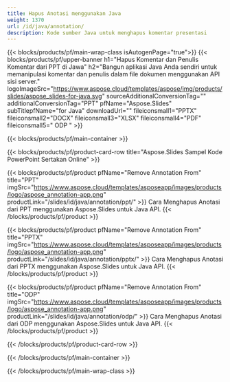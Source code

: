 ```yaml
---
title: Hapus Anotasi menggunakan Java
weight: 1370
url: /id/java/annotation/
description: Kode sumber Java untuk menghapus komentar presentasi
---
```


{{< blocks/products/pf/main-wrap-class isAutogenPage="true">}}
{{< blocks/products/pf/upper-banner h1="Hapus Komentar dan Penulis Komentar dari PPT di Jawa" h2="Bangun aplikasi Java Anda sendiri untuk memanipulasi komentar dan penulis dalam file dokumen menggunakan API sisi server." logoImageSrc="https://www.aspose.cloud/templates/aspose/img/products/slides/aspose_slides-for-java.svg" sourceAdditionalConversionTag="" additionalConversionTag="PPT" pfName="Aspose.Slides" subTitlepfName="for Java" downloadUrl="" fileiconsmall1="PPTX" fileiconsmall2="DOCX" fileiconsmall3="XLSX" fileiconsmall4="PDF" fileiconsmall5=" ODP " >}}

{{< blocks/products/pf/main-container >}}

{{< blocks/products/pf/product-card-row title="Aspose.Slides Sampel Kode PowerPoint Sertakan Online" >}}

{{< blocks/products/pf/product pfName="Remove Annotation From" title="PPT" imgSrc="https://www.aspose.cloud/templates/asposeapp/images/products/logo/aspose_annotation-app.png" productLink="/slides/id/java/annotation/ppt/" >}}
Cara Menghapus Anotasi dari PPT menggunakan Aspose.Slides untuk Java API.
{{< /blocks/products/pf/product >}}

{{< blocks/products/pf/product pfName="Remove Annotation From" title="PPTX" imgSrc="https://www.aspose.cloud/templates/asposeapp/images/products/logo/aspose_annotation-app.png" productLink="/slides/id/java/annotation/pptx/" >}}
Cara Menghapus Anotasi dari PPTX menggunakan Aspose.Slides untuk Java API.
{{< /blocks/products/pf/product >}}

{{< blocks/products/pf/product pfName="Remove Annotation From" title="ODP" imgSrc="https://www.aspose.cloud/templates/asposeapp/images/products/logo/aspose_annotation-app.png" productLink="/slides/id/java/annotation/odp/" >}}
Cara Menghapus Anotasi dari ODP menggunakan Aspose.Slides untuk Java API.
{{< /blocks/products/pf/product >}}

{{< /blocks/products/pf/product-card-row >}}

{{< /blocks/products/pf/main-container >}}
    
{{< /blocks/products/pf/main-wrap-class >}}